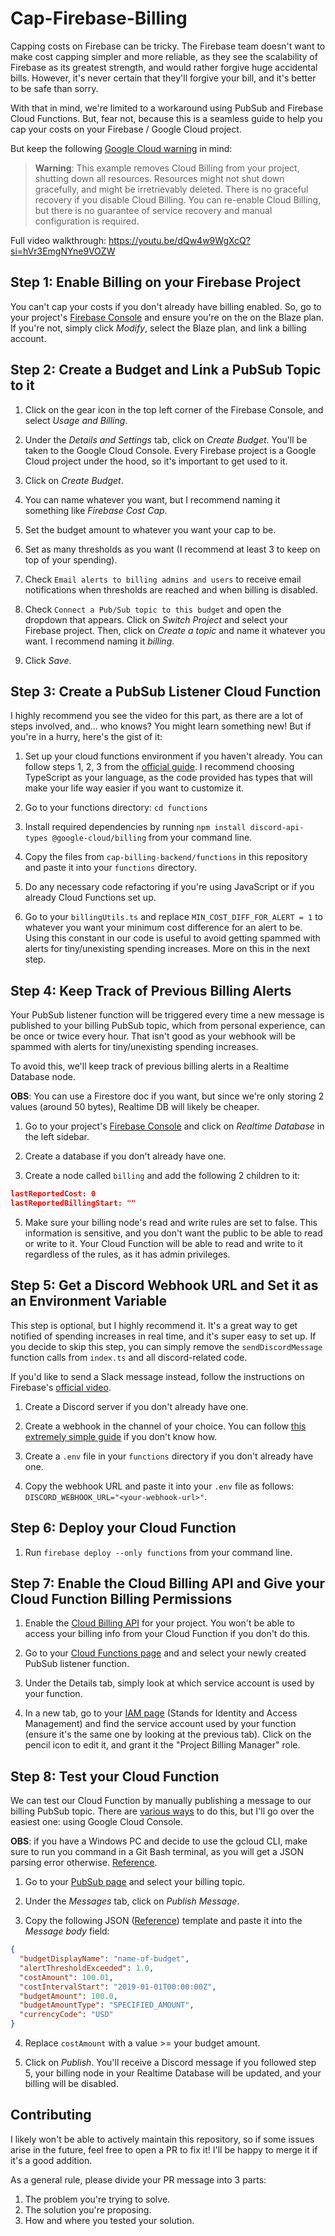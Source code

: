 # Cap-Firebase-Billing

Capping costs on Firebase can be tricky. The Firebase team doesn't want to make cost capping simpler and more reliable, as they see the scalability of Firebase as its greatest strength, and would rather forgive huge accidental bills. However, it's never certain that they'll forgive your bill, and it's better to be safe than sorry.

With that in mind, we're limited to a workaround using PubSub and Firebase Cloud Functions. But, fear not, because this is a seamless guide to help you cap your costs on your Firebase / Google Cloud project.

But keep the following [Google Cloud warning](https://cloud.google.com/billing/docs/how-to/notify#cap_disable_billing_to_stop_usage) in mind:

> **Warning**: This example removes Cloud Billing from your project, shutting down all resources. Resources might not shut down gracefully, and might be irretrievably deleted. There is no graceful recovery if you disable Cloud Billing.
> You can re-enable Cloud Billing, but there is no guarantee of service recovery and manual configuration is required.

Full video walkthrough: https://youtu.be/dQw4w9WgXcQ?si=hVr3EmgNYne9VOZW

## Step 1: Enable Billing on your Firebase Project

You can't cap your costs if you don't already have billing enabled. So, go to your project's [Firebase Console](https://console.firebase.google.com/) and ensure you're on the on the Blaze plan. If you're not, simply click _Modify_, select the Blaze plan, and link a billing account.

## Step 2: Create a Budget and Link a PubSub Topic to it

1. Click on the gear icon in the top left corner of the Firebase Console, and select _Usage and Billing_.

2. Under the _Details and Settings_ tab, click on _Create Budget_. You'll be taken to the Google Cloud Console. Every Firebase project is a Google Cloud project under the hood, so it's important to get used to it.

3. Click on _Create Budget_.

4. You can name whatever you want, but I recommend naming it something like _Firebase Cost Cap_.

5. Set the budget amount to whatever you want your cap to be.

6. Set as many thresholds as you want (I recommend at least 3 to keep on top of your spending).

7. Check `Email alerts to billing admins and users` to receive email notifications when thresholds are reached and when billing is disabled.

8. Check `Connect a Pub/Sub topic to this budget` and open the dropdown that appears. Click on _Switch Project_ and select your Firebase project. Then, click on _Create a topic_ and name it whatever you want. I recommend naming it _billing_.

9. Click _Save_.

## Step 3: Create a PubSub Listener Cloud Function

I highly recommend you see the video for this part, as there are a lot of steps involved, and... who knows? You might learn something new! But if you're in a hurry, here's the gist of it:

1. Set up your cloud functions environment if you haven't already. You can follow steps 1, 2, 3 from the [official guide](https://firebase.google.com/docs/functions/get-started?gen=2nd). I recommend choosing TypeScript as your language, as the code provided has types that will make your life way easier if you want to customize it.

2. Go to your functions directory: `cd functions`

3. Install required dependencies by running `npm install discord-api-types @google-cloud/billing` from your command line.

4. Copy the files from `cap-billing-backend/functions` in this repository and paste it into your `functions` directory.

5. Do any necessary code refactoring if you're using JavaScript or if you already Cloud Functions set up.

6. Go to your `billingUtils.ts` and replace `MIN_COST_DIFF_FOR_ALERT = 1` to whatever you want your minimum cost difference for an alert to be. Using this constant in our code is useful to avoid getting spammed with alerts for tiny/unexisting spending increases. More on this in the next step.

## Step 4: Keep Track of Previous Billing Alerts

Your PubSub listener function will be triggered every time a new message is published to your billing PubSub topic, which from personal experience, can be once or twice every hour. That isn't good as your webhook will be spammed with alerts for tiny/unexisting spending increases.

To avoid this, we'll keep track of previous billing alerts in a Realtime Database node.

**OBS**: You can use a Firestore doc if you want, but since we're only storing 2 values (around 50 bytes), Realtime DB will likely be cheaper.

1. Go to your project's [Firebase Console](https://console.firebase.google.com/) and click on _Realtime Database_ in the left sidebar.

2. Create a database if you don't already have one.

3. Create a node called `billing` and add the following 2 children to it:

```json
lastReportedCost: 0
lastReportedBillingStart: ""
```

5. Make sure your billing node's read and write rules are set to false. This information is sensitive, and you don't want the public to be able to read or write to it. Your Cloud Function will be able to read and write to it regardless of the rules, as it has admin privileges.

## Step 5: Get a Discord Webhook URL and Set it as an Environment Variable

This step is optional, but I highly recommend it. It's a great way to get notified of spending increases in real time, and it's super easy to set up. If you decide to skip this step, you can simply remove the `sendDiscordMessage` function calls from `index.ts` and all discord-related code.

If you'd like to send a Slack message instead, follow the instructions on Firebase's [official video](https://youtu.be/hd9FQOlI2Ts?si=SVlh12EzdZ3VCsFA).

1. Create a Discord server if you don't already have one.

2. Create a webhook in the channel of your choice. You can follow [this extremely simple guide](https://support.discord.com/hc/en-us/articles/228383668-Intro-to-Webhooks) if you don't know how.

3. Create a `.env` file in your `functions` directory if you don't already have one.

4. Copy the webhook URL and paste it into your `.env` file as follows: `DISCORD_WEBHOOK_URL="<your-webhook-url>"`.

## Step 6: Deploy your Cloud Function

1. Run `firebase deploy --only functions` from your command line.

## Step 7: Enable the Cloud Billing API and Give your Cloud Function Billing Permissions

1. Enable the [Cloud Billing API](https://console.cloud.google.com/marketplace/product/google/cloudbilling.googleapis.com) for your project. You won't be able to access your billing info from your Cloud Function if you don't do this.

2. Go to your [Cloud Functions page](https://console.cloud.google.com/functions) and and select your newly created PubSub listener function.

3. Under the Details tab, simply look at which service account is used by your function.

4. In a new tab, go to your [IAM page](https://console.cloud.google.com/iam-admin/iam) (Stands for Identity and Access Management) and find the service account used by your function (ensure it's the same one by looking at the previous tab). Click on the pencil icon to edit it, and grant it the "Project Billing Manager" role.

## Step 8: Test your Cloud Function

We can test our Cloud Function by manually publishing a message to our billing PubSub topic. There are [various ways](https://cloud.google.com/pubsub/docs/publisher#publish-messages) to do this, but I'll go over the easiest one: using Google Cloud Console.

**OBS**: if you have a Windows PC and decide to use the gcloud CLI, make sure to run you command in a Git Bash terminal, as you will get a JSON parsing error otherwise. [Reference](https://stackoverflow.com/questions/77364542/json-parsing-error-in-firebase-pubsub-function-when-publishing-message-with-gclo?noredirect=1#comment136389229_77364542).

1. Go to your [PubSub page](https://console.cloud.google.com/cloudpubsub/topic/list) and select your billing topic.

2. Under the _Messages_ tab, click on _Publish Message_.

3. Copy the following JSON ([Reference](https://cloud.google.com/billing/docs/how-to/notify#test-your-cloud-function)) template and paste it into the _Message body_ field:

```json
{
  "budgetDisplayName": "name-of-budget",
  "alertThresholdExceeded": 1.0,
  "costAmount": 100.01,
  "costIntervalStart": "2019-01-01T00:00:00Z",
  "budgetAmount": 100.0,
  "budgetAmountType": "SPECIFIED_AMOUNT",
  "currencyCode": "USD"
}
```

4. Replace `costAmount` with a value >= your budget amount.

5. Click on _Publish_. You'll receive a Discord message if you followed step 5, your billing node in your Realtime Database will be updated, and your billing will be disabled.

## Contributing

I likely won't be able to actively maintain this repository, so if some issues arise in the future, feel free to open a PR to fix it! I'll be happy to merge it if it's a good addition.

As a general rule, please divide your PR message into 3 parts:

1. The problem you're trying to solve.
2. The solution you're proposing.
3. How and where you tested your solution.
